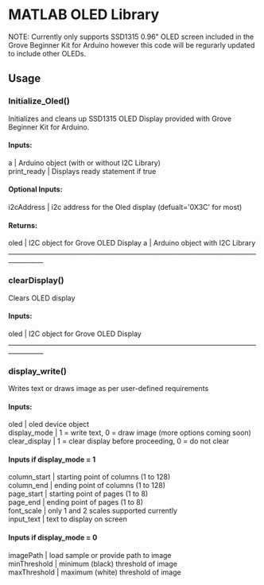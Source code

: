 # MATLAB OLED Library
NOTE: Currently only supports SSD1315 0.96" OLED screen included in the Grove Beginner Kit for Arduino however this code will be regurarly updated to include other OLEDs.

## Usage
### Initialize_Oled()
Initializes and cleans up SSD1315 OLED Display provided with Grove Beginner Kit for Arduino.
#### Inputs:
a | Arduino object (with or without I2C Library)<br>
print_ready | Displays ready statement if true
#### Optional Inputs:
i2cAddress | i2c address for the Oled display (defualt='0X3C' for most)
#### Returns:
oled | I2C object for Grove OLED Display
a | Arduino object with I2C Library
<br>_________________________________________________________________________________________<br>
### clearDisplay()
Clears OLED display
#### Inputs:
oled | I2C object for Grove OLED Display
<br>_________________________________________________________________________________________<br>
### display_write()
Writes text or draws image as per user-defined requirements
#### Inputs:
oled | oled device object<br>
display_mode | 1 = write text, 0 = draw image (more options coming soon)<br>
clear_display | 1 = clear display before proceeding, 0 = do not clear<br>
#### Inputs if display_mode = 1<br>
column_start | starting point of columns (1 to 128)<br>
column_end | ending point of columns (1 to 128)<br>
page_start | starting point of pages (1 to 8)<br>
page_end | ending point of pages (1 to 8)<br>
font_scale | only 1 and 2 scales supported currently<br>
input_text | text to display on screen<br>
#### Inputs if display_mode = 0<br>
imagePath | load sample or provide path to image<br>
minThreshold | minimum (black) threshold of image<br>
maxThreshold | maximum (white) threshold of image<br>
<br>
